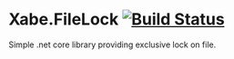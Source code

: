 # Xabe.FileLock  [![Build Status](https://travis-ci.org/tomaszzmuda/Xabe.FileLock.svg?branch=mastera)](https://travis-ci.org/travis-ci/docs-travis-ci-com)

Simple .net core library providing exclusive lock on file.
